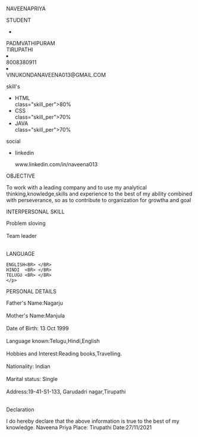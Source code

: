 <!DOCTYPE html>
<html lang="en">
<head>
<meta charset="UTF-8">
  <title>Resume/CV Design
  </title>
<link rel="stylesheet" href="style.css">
  <script src="https://kit.fontawesome.com/b99e675b6e.js">
  </script>             
</head>
<body>
<div class="resume">
  <div class="resume_left">
    <div class="resume_profile">
      <![IMG-20210802-WA0009 (1)](https://user-images.githubusercontent.com/94543476/143875946-da0f2375-305f-4eed-a78c-a84e3515f7a9.jpg)>
    </div>
    <div class="resume_content">
      <div class="resume_item resume_info">
        <div class="title">
          <p class ="bold">NAVEENAPRIYA</p>
          <p class="regular">STUDENT</p>
        </div>
        <ul>
          <li>
          </div >
        <div class="data">
              PADMVATHIPURAM <br/> TIRUPATHI
        </div>
        </li>
      <li>
        <div class ="icon">
          <i class="fas fa-mobile-alt"></i>
        </div>
        <div class="data">
          8008380911 </div>
      </li>
      <li>
        <div class="icon">
          <i class="fas fa-envelope"></i>
        </div>
        <div class ="data"> 
          VINUKONDANAVEENA013@GMAIL.COM
        </div>
      </li>
      </ul>
  </div>
  <div class ="resume_item resume_skills">
    <div class="title">
      <p class="bold">skill's</p>
    </div>
    <ul>
      <li>
        <div class="skill_name">
          HTML</div>
        <div class="skill_progress">
          <span style="width:80%;"></span>
        </div>
        <div>
          class="skill_per">80%</div>
        </li>
          <li>
            <div class="skill_name"> CSS
            </div>
            <div class="skill_progress">
          <span style="width:70%;"></span>
        </div>
        <div>
          class="skill_per">70%</div>
        </li>
          <li>
            <div class="skill_name"> JAVA
            </div>
            <div class="skill_progress">
          <span style="width:70%;"></span>
        </div>
        <div>
          class="skill_per">70%</div>
        </li>
          </ul>
  </div>
  <div class ="resume_item resume_social">
    <div class="title">
      <p class="bold">social</p>
    </div>
    <ul>
      <li>
        <div class="icon">
          <i class="fab fa-linkedin"></i>
        </div>
        <div class="data"> 
          <p class="semi-bold">linkedin</p>
          <p>www.linkedin.com/in/naveena013</p>
        </div>
      </li>
    </ul>
  </div>
  </div>
  </div>
  <div class="resume_right">
    <div class="resume_item resume_about">
      <div class ="title">
        <p class="bold">OBJECTIVE</p>
      </div>
      <p> To work with a leading company and to use my analytical thinking,knowledge,skills and experience to the best of my ability combined with perseverance, so as to contribute to organization for growtha and goal</p>
    </div>
    <div class="resume_item resume_work">
      <div class="title">
        <p class="bold">INTERPERSONAL SKILL</P>
    </div>
    Problem sloving<BR> </BR>
    Team leader <BR> </BR>
    </p>
  <div class="resume_item resume_work">
      <div class ="title">
        <p class="bold">LANGUAGE</p>
    </div>
  
    ENGLISH<BR> </BR>
    HINDI  <BR> </BR>
    TELUGU <BR> </BR>
    </p>
  <div class="resume_item resume_work">
     <div class ="title">
       <p class="bold">PERSONAL DETAILS</p>
    </div>
    Father's Name:Nagarju 
    <BR> </BR>
    Mother's Name:Manjula
    <BR> </Br>
    Date of Birth: 13 Oct 1999 <BR></BR>
    Language known:Telugu,Hindi,English <BR></BR>
    Hobbies and Interest:Reading books,Travelling. <BR></BR>
    Nationality: Indian <BR></BR>
    Marital status: Single <BR></BR>
    Address:19-41-S1-133, Garudadri nagar,Tirupathi <BR></BR> </p>
   <div class="resume_item resume_work">
     <div class ="title">
       <p class ="bold">Declaration</p>
     </div>
     I do hereby declare that the above information is true to the best of my knowledge.
     Naveena Priya
     Place: Tirupathi
     Date:27/11/2021
     </BODY>
  </HTML>
    
    
    
    
      
          
            
              
            
    


</body>
</html>



